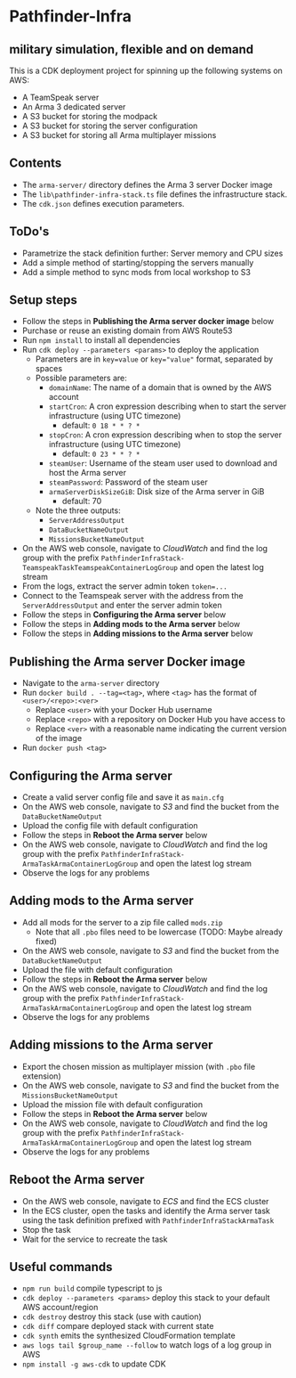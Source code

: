 # Pathfinder-Infra
## military simulation, flexible and on demand

This is a CDK deployment project for spinning up the following systems on AWS:

* A TeamSpeak server
* An Arma 3 dedicated server
* A S3 bucket for storing the modpack
* A S3 bucket for storing the server configuration
* A S3 bucket for storing all Arma multiplayer missions

## Contents

* The `arma-server/` directory defines the Arma 3 server Docker image
* The `lib\pathfinder-infra-stack.ts` file defines the infrastructure stack.
* The `cdk.json` defines execution parameters.

## ToDo's

* Parametrize the stack definition further: Server memory and CPU sizes
* Add a simple method of starting/stopping the servers manually
* Add a simple method to sync mods from local workshop to S3

## Setup steps

- Follow the steps in **Publishing the Arma server docker image** below
- Purchase or reuse an existing domain from AWS Route53
- Run `npm install` to install all dependencies
- Run `cdk deploy --parameters <params>` to deploy the application
  - Parameters are in `key=value` or `key="value"` format, separated by spaces
  - Possible parameters are:
    - `domainName`: The name of a domain that is owned by the AWS account
    - `startCron`: A cron expression describing when to start the server infrastructure (using UTC timezone)
      - default: `0 18 * * ? *`
    - `stopCron`: A cron expression describing when to stop the server infrastructure (using UTC timezone)
      - default: `0 23 * * ? *`
    - `steamUser`: Username of the steam user used to download and host the Arma server
    - `steamPassword`: Password of the steam user
    - `armaServerDiskSizeGiB`: Disk size of the Arma server in GiB
      - default: 70
  - Note the three outputs:
    - `ServerAddressOutput`
    - `DataBucketNameOutput`
    - `MissionsBucketNameOutput`
- On the AWS web console, navigate to *CloudWatch* and find the log group 
  with the prefix `PathfinderInfraStack-TeamspeakTaskTeamspeakContainerLogGroup` and open the latest log stream
- From the logs, extract the server admin token `token=...`
- Connect to the Teamspeak server with the address from the `ServerAddressOutput` and enter the server admin token
- Follow the steps in **Configuring the Arma server** below
- Follow the steps in **Adding mods to the Arma server** below
- Follow the steps in **Adding missions to the Arma server** below

## Publishing the Arma server Docker image
- Navigate to the `arma-server` directory
- Run `docker build . --tag=<tag>`, where `<tag>` has the format of `<user>/<repo>:<ver>`
  - Replace `<user>` with your Docker Hub username
  - Replace `<repo>` with a repository on Docker Hub you have access to
  - Replace `<ver>` with a reasonable name indicating the current version of the image
- Run `docker push <tag>`

## Configuring the Arma server
- Create a valid server config file and save it as `main.cfg`
- On the AWS web console, navigate to *S3* and find the bucket from the `DataBucketNameOutput`
- Upload the config file with default configuration
- Follow the steps in **Reboot the Arma server** below
- On the AWS web console, navigate to *CloudWatch* and find the log group 
  with the prefix `PathfinderInfraStack-ArmaTaskArmaContainerLogGroup` and open the latest log stream
- Observe the logs for any problems

## Adding mods to the Arma server
- Add all mods for the server to a zip file called `mods.zip`
  - Note that all `.pbo` files need to be lowercase (TODO: Maybe already fixed)
- On the AWS web console, navigate to *S3* and find the bucket from the `DataBucketNameOutput`
- Upload the file with default configuration
- Follow the steps in **Reboot the Arma server** below
- On the AWS web console, navigate to *CloudWatch* and find the log group 
  with the prefix `PathfinderInfraStack-ArmaTaskArmaContainerLogGroup` and open the latest log stream
- Observe the logs for any problems

## Adding missions to the Arma server
- Export the chosen mission as multiplayer mission (with `.pbo` file extension)
- On the AWS web console, navigate to *S3* and find the bucket from the `MissionsBucketNameOutput`
- Upload the mission file with default configuration
- Follow the steps in **Reboot the Arma server** below
- On the AWS web console, navigate to *CloudWatch* and find the log group 
  with the prefix `PathfinderInfraStack-ArmaTaskArmaContainerLogGroup` and open the latest log stream
- Observe the logs for any problems

## Reboot the Arma server
- On the AWS web console, navigate to *ECS* and find the ECS cluster
- In the ECS cluster, open the tasks and identify the Arma server task using the task definition prefixed with `PathfinderInfraStackArmaTask`
- Stop the task
- Wait for the service to recreate the task

## Useful commands

- `npm run build` compile typescript to js
- `cdk deploy --parameters <params>` deploy this stack to your default AWS account/region
- `cdk destroy` destroy this stack (use with caution)
- `cdk diff` compare deployed stack with current state
- `cdk synth` emits the synthesized CloudFormation template
- `aws logs tail $group_name --follow` to watch logs of a log group in AWS
- `npm install -g aws-cdk` to update CDK